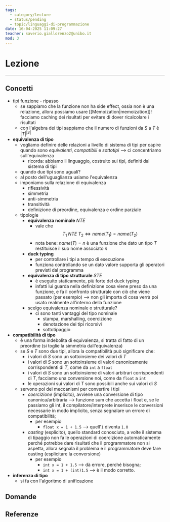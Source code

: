 ```yaml
---
tags:
  - category/lecture
  - status/pending
  - topic/linguaggi-di-programmazione
date: 16-04-2025 11:09:27
teacher: saverio.giallorenzo2@unibo.it
mod: 3
---
```

# Lezione
---
## Concetti
- tipi funzione - ripasso
	- se sappiamo che la funzione non ha side effect, ossia non è una relazione, allora possiamo usare [[Memoization|memoization]]! facciamo caching dei risultati per evitare di dover ricalcolare i risultati
	- con l'algebra dei tipi sappiamo che il numero di funzioni da $S$ a $T$ è $|T|^{|S|}$
- **equivalenza di tipo**
	- vogliamo definire delle relazioni a livello di sistema di tipi per capire quando sono _equivalenti_, _compatibili_ e _sottotipi_ --> ci concentriamo sull'equivalenza
		- ricorda: abbiamo il linguaggio, costruito sui tipi, definiti dal sistema di tipi
	- quando due tipi sono uguali?
	- al posto dell'uguaglianza usiamo l'equivalenza
	- imponiamo sulla relazione di equivalenza
		- riflessività
		- simmetria
		- anti-simmetria
		- transitività
		- definizione di preordine, equivalenza e ordine parziale
	- tipologie
		- **equivalenza nominale** $NTE$
			- vale che $$T_{1} \ NTE \ T_{2} \iff name(T_{1}) = name(T_{2})$$
			- nota bene: $name(T) = n$ è una funzione che dato un tipo $T$ restituisce il suo nome associato $n$
		- **duck typing**
			- per controllare i tipi a tempo di esecuzione
			- funziona controllando se un dato valore supporta gli operatori previsti dal programma
		- **equivalenza di tipo strutturale** $STE$
			- è eseguito staticamente, più forte del duck typing
			- infatti lui guarda nella definizione cosa viene preso da una funzione, e fa il confronto strutturale con ciò che viene passato (per esempio) --> non gli importa di cosa verrà poi usato realmente all'interno della funzione
		- scelgo equivalenza nominale o strutturale?
			- ci sono tanti vantaggi del tipo nominale
				- stampa, marshalling, coercizione
				- denotazione dei tipi ricorsivi
				- sottotipaggio
- **compatibilità di tipo**
	- è una forma indebolita di equivalenza, si tratta di fatto di un preordine (si toglie la simmetria dall'equivalenza)
	- se $S$ e $T$ sono due tipi, allora la compatibilità può significare che:
		- i valori di $S$ sono un sottoinsieme dei valori di $T$
		- i valori di $S$ sono un sottoinsieme di valori canonicamente corrispondenti di $T$, come da `int` a `float`
		- i valori di $S$ sono un sottoinsieme di valori arbitrari corrispondenti di $T$, facciamo una conversione noi, come da `float` a `int`
		- le operazioni sui valori di $T$ sono possibili anche sui valori di $S$
	- servono poi dei meccanismi per convertire i tipi
		- _coercizione_ (implicito), avviene una conversione di tipo canonica/arbitraria --> funzione sum che accetta i float e, se le passiamo gli int, il compilatore/interprete inserisce le conversioni necessarie in modo implicito, senza segnalare un errore di compatibilità;
			- per esempio
				- `float x = 1 + 1.5` --> quell'`1` diventa `1.0`
		- _casting_ (esplicito), quello standard conosciuto, a volte il sistema di tipaggio non fa le operazioni di coercizione automaticamente perché potrebbe dare risultati che il programmatore non si aspetta, allora segnala il problema e il programmatore deve fare casting (esplicitare la conversione)
			- per esempio
				- `int x = 1 + 1.5` --> dà errore, perché bisogna;
				- `int x = 1 + (int)1.5` --> è il modo corretto.
- **inferenza di tipo**
	- si fa con l'algoritmo di unificazione

## Domande

## Referenze
